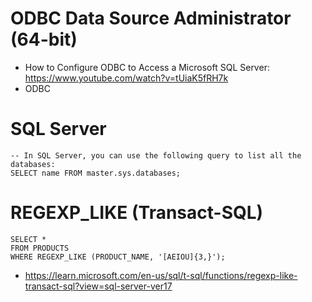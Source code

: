 # ODBC Data Source Administrator (64-bit)
- How to Configure ODBC to Access a Microsoft SQL Server: https://www.youtube.com/watch?v=tUiaK5fRH7k
- ODBC

# SQL Server 
```
-- In SQL Server, you can use the following query to list all the databases:
SELECT name FROM master.sys.databases;
```

# REGEXP_LIKE (Transact-SQL)
```
SELECT *
FROM PRODUCTS
WHERE REGEXP_LIKE (PRODUCT_NAME, '[AEIOU]{3,}');   
```
- https://learn.microsoft.com/en-us/sql/t-sql/functions/regexp-like-transact-sql?view=sql-server-ver17
